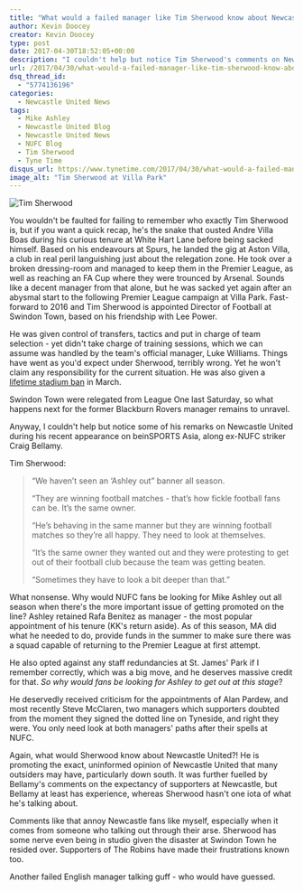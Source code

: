 ```yaml
---
title: "What would a failed manager like Tim Sherwood know about Newcastle United?"
author: Kevin Doocey
creator: Kevin Doocey
type: post
date: 2017-04-30T18:52:05+00:00
description: "I couldn't help but notice Tim Sherwood's comments on Newcastle United and their fans during a recent appearance on beIN Sports Asia and it was laughable."
url: /2017/04/30/what-would-a-failed-manager-like-tim-sherwood-know-about-newcastle-united/
dsq_thread_id:
  - "5774136196"
categories:
  - Newcastle United News
tags:
  - Mike Ashley
  - Newcastle United Blog
  - Newcastle United News
  - NUFC Blog
  - Tim Sherwood
  - Tyne Time
disqus_url: https://www.tynetime.com/2017/04/30/what-would-a-failed-manager-like-tim-sherwood-know-about-newcastle-united/
image_alt: "Tim Sherwood at Villa Park"
---
```


![Tim Sherwood](https://www.tynetime.com/wp-content/uploads/2017/04/Tim-Sherwood-Aston-Villa.jpg)

You wouldn't be faulted for failing to remember who exactly Tim Sherwood is, but if you want a quick recap, he's the snake that ousted Andre Villa Boas during his curious tenure at White Hart Lane before being sacked himself. Based on his endeavours at Spurs, he landed the gig at Aston Villa, a club in real peril languishing just about the relegation zone. He took over a broken dressing-room and managed to keep them in the Premier League, as well as reaching an FA Cup where they were trounced by Arsenal. Sounds like a decent manager from that alone, but he was sacked yet again after an abysmal start to the following Premier League campaign at Villa Park. Fast-forward to 2016 and Tim Sherwood is appointed Director of Football at Swindon Town, based on his friendship with Lee Power.

He was given control of transfers, tactics and put in charge of team selection - yet didn't take charge of training sessions, which we can assume was handled by the team's official manager, Luke Williams. Things have went as you'd expect under Sherwood, terribly wrong. Yet he won't claim any responsibility for the current situation. He was also given a [lifetime stadium ban][1] in March.

Swindon Town were relegated from League One last Saturday, so what happens next for the former Blackburn Rovers manager remains to unravel.

Anyway, I couldn't help but notice some of his remarks on Newcastle United during his recent appearance on beinSPORTS Asia, along ex-NUFC striker Craig Bellamy.

Tim Sherwood:

> “We haven’t seen an ‘Ashley out” banner all season.
>
> “They are winning football matches - that’s how fickle football fans can be. It’s the same owner.
>
> “He’s behaving in the same manner but they are winning football matches so they’re all happy. They need to look at themselves.
>
> “It’s the same owner they wanted out and they were protesting to get out of their football club because the team was getting beaten.
>
> “Sometimes they have to look a bit deeper than that.”

What nonsense. Why would NUFC fans be looking for Mike Ashley out all season when there's the more important issue of getting promoted on the line? Ashley retained Rafa Benitez as manager - the most popular appointment of his tenure (KK's return aside). As of this season, MA did what he needed to do, provide funds in the summer to make sure there was a squad capable of returning to the Premier League at first attempt.

He also opted against any staff redundancies at St. James' Park if I remember correctly, which was a big move, and he deserves massive credit for that. _So why would fans be looking for Ashley to get out at this stage_?

He deservedly received criticism for the appointments of Alan Pardew, and most recently Steve McClaren, two managers which supporters doubted from the moment they signed the dotted line on Tyneside, and right they were. You only need look at both managers' paths after their spells at NUFC.

Again, what would Sherwood know about Newcastle United?! He is promoting the exact, uninformed opinion of Newcastle United that many outsiders may have, particularly down south. It was further fuelled by Bellamy's comments on the expectancy of supporters at Newcastle, but Bellamy at least has experience, whereas Sherwood hasn't one iota of what he's talking about.

Comments like that annoy Newcastle fans like myself, especially when it comes from someone who talking out through their arse. Sherwood has some nerve even being in studio given the disaster at Swindon Town he resided over. Supporters of The Robins have made their frustrations known too.

Another failed English manager talking guff - who would have guessed.

 [1]: https://www.theguardian.com/football/2017/mar/20/tim-sherwood-banned-foul-mouthed-rant-referee
